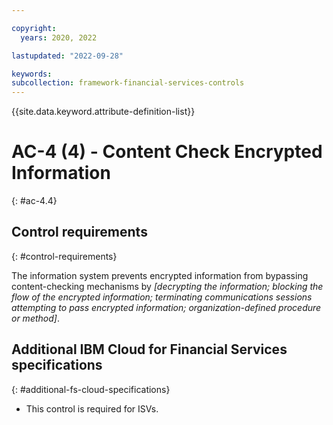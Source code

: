 ```yaml
---

copyright:
  years: 2020, 2022

lastupdated: "2022-09-28"

keywords: 
subcollection: framework-financial-services-controls
---
```


{{site.data.keyword.attribute-definition-list}}

         
# AC-4 (4) - Content Check Encrypted Information
{: #ac-4.4}

## Control requirements
{: #control-requirements}

The information system prevents encrypted information from bypassing content-checking mechanisms by _[decrypting the information; blocking the flow of the encrypted information; terminating communications sessions attempting to pass encrypted information; organization-defined procedure or method]_.

## Additional IBM Cloud for Financial Services specifications
{: #additional-fs-cloud-specifications}

- This control is required for ISVs.



